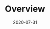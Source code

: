 ---
# Course title, summary, and position in the list.
linktitle: Deep Learning
weight: 2

# Page metadata.
title: Overview
date: "2020-07-31"
draft: false  # Is this a draft? true/false
toc: true  # Show table of contents? true/false
type: docs  # Do not modify.

# Add menu entry to sidebar.
# - name: Declare this menu item as a parent with ID `name`.
# - weight: Position of link in menu.
menu:
  deep-learning:
    name: Overview
    weight: 1
---